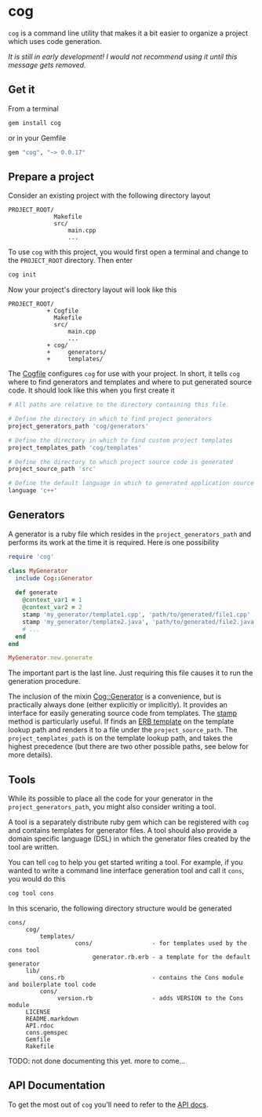 cog
=====

`cog` is a command line utility that makes it a bit easier to organize a project
which uses code generation.

_It is still in early development! I would not recommend using it until this message gets removed._

Get it
------

From a terminal

```bash
gem install cog
```

or in your Gemfile

```ruby
gem "cog", "~> 0.0.17"
```

Prepare a project
-----------------

Consider an existing project with the following directory layout

```
PROJECT_ROOT/
             Makefile
             src/
                 main.cpp
                 ...
```

To use `cog` with this project, you would first open a terminal and change to
the `PROJECT_ROOT` directory. Then enter

```bash
cog init
```

Now your project's directory layout will look like this

```
PROJECT_ROOT/
           + Cogfile
             Makefile
             src/
                 main.cpp
                 ...
           + cog/
           +     generators/
           +     templates/
```

The [Cogfile](http://ktonon.github.com/cog/Cog/Config/Cogfile.html) configures
`cog` for use with your project. In short, it tells `cog` where to find generators and templates
and where to put generated source code. It should look like this when you first create
it

```ruby
# All paths are relative to the directory containing this file.

# Define the directory in which to find project generators
project_generators_path 'cog/generators'

# Define the directory in which to find custom project templates
project_templates_path 'cog/templates'

# Define the directory to which project source code is generated
project_source_path 'src'

# Define the default language in which to generated application source code
language 'c++'
```

Generators
----------

A generator is a ruby file which resides in the `project_generators_path`
and performs its work at the time it is required. Here is one possibility

```ruby
require 'cog'

class MyGenerator
  include Cog::Generator
  
  def generate
    @context_var1 = 1
    @context_var2 = 2
    stamp 'my_generator/template1.cpp', 'path/to/generated/file1.cpp'
    stamp 'my_generator/template2.java', 'path/to/generated/file2.java'
    # ...
  end
end

MyGenerator.new.generate
```

The important part is the last line. Just requiring this file causes it to run the generation procedure.

The inclusion of the mixin
[Cog::Generator](http://ktonon.github.com/cog/Cog/Generator.html) is a
convenience, but is practically always done (either explicitly or implicitly). It provides an interface for easily
generating source code from templates. The
[stamp](http://ktonon.github.com/cog/Cog/Generator.html#method-i-stamp) method
is particularly useful. If finds an [ERB template](http://www.stuartellis.eu/articles/erb/)
on the template lookup path and renders it to a file under the
`project_source_path`. The `project_templates_path` is on the template lookup
path, and takes the highest precedence (but there are two other possible paths,
see below for more details).

Tools
-----

While its possible to place all the code for your generator in the
`project_generators_path`, you might also consider writing a tool.

A tool is a separately distribute ruby gem which can be registered with `cog`
and contains templates for generator files. A tool should also provide a domain
specific language (DSL) in which the generator files created by the tool are
written.

You can tell `cog` to help you get started writing a tool. For example, if you
wanted to write a command line interface generation tool and call it `cons`, you
would do this

```bash
cog tool cons
```

In this scenario, the following directory structure would be generated

```
cons/
     cog/
         templates/
                   cons/                 - for templates used by the cons tool
                        generator.rb.erb - a template for the default generator
     lib/
         cons.rb                         - contains the Cons module and boilerplate tool code
         cons/
              version.rb                 - adds VERSION to the Cons module
     LICENSE
     README.markdown
     API.rdoc
     cons.gemspec
     Gemfile
     Rakefile

```

TODO: not done documenting this yet. more to come...

API Documentation
-----------------

To get the most out of `cog` you'll need to refer to the [API docs](http://ktonon.github.com/cog/).
